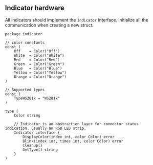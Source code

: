 ## Indicator hardware

All indicators should implement the `Indicator` interface. Initialize all the communication when creating a new struct.

```golang
package indicator

// color constants
const (
	Off    = Color("Off")
	White  = Color("White")
	Red    = Color("Red")
	Green  = Color("Green")
	Blue   = Color("Blue")
	Yellow = Color("Yellow")
	Orange = Color("Orange")
)

// Supported types
const (
	TypeWS281x = "WS281x"
)

type (
	Color string

	// Indicator is an abstraction layer for connector status indication, usually an RGB LED strip.
	Indicator interface {
		DisplayColor(index int, color Color) error
		Blink(index int, times int, color Color) error
		Cleanup()
		GetType() string
	}
)

```
